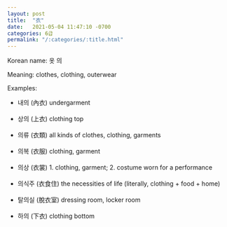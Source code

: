 ```yaml
---
layout: post
title:  "衣"
date:   2021-05-04 11:47:10 -0700
categories: 6급
permalink: "/:categories/:title.html"
---
```


Korean name: 옷 의

Meaning: clothes, clothing, outerwear

Examples:
* 내의 (內衣) undergarment <br><br>
* 상의 (上衣) clothing top <br><br>
* 의류 (衣類) all kinds of clothes, clothing, garments <br><br>
* 의복 (衣服) clothing, garment <br><br>
* 의상 (衣裳) 1. clothing, garment; 2. costume worn for a performance <br><br>
* 의식주 (衣食住) the necessities of life (literally, clothing + food + home) <br><br>
* 탈의실 (脫衣室) dressing room, locker room <br><br>
* 하의 (下衣) clothing bottom <br><br>